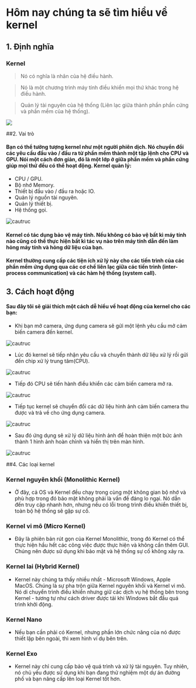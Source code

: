 # Hôm nay chúng ta sẽ tìm hiểu về kernel
## 1.	Định nghĩa
### Kernel 
>Nó có nghĩa là nhân của hệ điều hành.

>Nó là một chương trình máy tính điều khiển mọi thứ khác trong hệ điều hành.

>Quản lý tài nguyên của hệ thống (Liên lạc giữa thành phần phần cứng và phần mềm của hệ thống).

<img src="https://imgur.com/Na8Ym2e"> 

##2. Vai trò
#### Bạn có thể tưởng tượng kernel như một người phiên dịch. Nó chuyển đổi các yêu cầu đầu vào / đầu ra từ phần mềm thành một tập lệnh cho CPU và GPU. Nói một cách đơn giản, đó là một lớp ở giữa phần mềm và phần cứng giúp mọi thứ đều có thể hoạt động. Kernel quản lý:

* CPU / GPU.
* Bộ nhớ Memory.
* Thiết bị đầu vào / đầu ra hoặc IO.
* Quản lý nguồn tài nguyên.
* Quản lý thiết bị.
* Hệ thống gọi.

 ![cautruc](https://imgur.com/4xfd3EZ) 

#### Kernel có tác dụng bảo vệ máy tính. Nếu không có bảo vệ bất kì máy tính nào cũng có thể thực hiện bất kì tác vụ nào trên máy tính dẫn đến làm hỏng máy tính và hỏng dữ liệu của bạn.
#### Kernel thường cung cấp các tiện ích xử lý này cho các tiến trình của các phần mềm ứng dụng qua các cơ chế liên lạc giữa các tiến trình (inter-process communication) và các hàm hệ thống (system call).

## 3.	Cách hoạt động
#### Sau đây tôi sẽ giải thích một cách dễ hiểu về hoạt động của kernel cho các bạn:

* Khi bạn mở camera, ứng dụng camera sẽ gửi một lệnh yêu cầu mở cảm biến camera đến kernel.

![cautruc](https://imgur.com/GQ13Igb) 
 
* Lúc đó kernel sẽ tiếp nhận yêu cầu và chuyển thành dữ liệu xử lý rồi gửi đến chip xử lý trung tâm(CPU).

![cautruc](https://imgur.com/HMEr3Ne) 
    
* Tiếp đó CPU sẽ tiến hành điều khiển các cảm biến camera mở ra. 

![cautruc](https://imgur.com/8phZgXI)  

* Tiếp tục kernel sẽ chuyển đổi các dữ liệu hình ảnh cảm biến camera thu được và trả về cho ứng dụng camera.

![cautruc](https://imgur.com/DVSWUJr) 
   
* Sau đó ứng dụng sẽ xử lý dữ liệu hình ảnh để hoàn thiện một bức ảnh thành 1 hình ảnh hoàn chỉnh và hiển thị trên màn hình.

![cautruc](https://imgur.com/F5gyr4C) 

 
##4.	Các loại kernel
### Kernel nguyên khối (Monolithic Kernel)
* Ở đây, cả OS và Kernel đều chạy trong cùng một không gian bộ nhớ và phù hợp trong đó bảo mật không phải là vấn đề đáng lo ngại. Nó dẫn đến truy cập nhanh hơn, nhưng nếu có lỗi trong trình điều khiển thiết bị, toàn bộ hệ thống sẽ gặp sự cố.

### Kernel vi mô (Micro Kernel)
* Đây là phiên bản rút gọn của Kernel Monolithic, trong đó Kernel có thể thực hiện hầu hết các công việc được thực hiện và không cần thêm GUI. Chúng nên được sử dụng khi bảo mật và hệ thống sự cố không xảy ra.

### Kernel lai (Hybrid Kernel)
* Kernel này chúng ta thấy nhiều nhất - Microsoft Windows, Apple MacOS. Chúng là sự pha trộn giữa Kernel nguyên khối và Kernel vi mô. Nó di chuyển trình điều khiển nhưng giữ các dịch vụ hệ thống bên trong Kernel - tương tự như cách driver được tải khi Windows bắt đầu quá trình khởi động.

### Kernel Nano
* Nếu bạn cần phải có Kernel, nhưng phần lớn chức năng của nó được thiết lập bên ngoài, thì xem hình ví dụ bên trên.

### Kernel Exo
* Kernel này chỉ cung cấp bảo vệ quá trình và xử lý tài nguyên. Tuy nhiên, nó chủ yếu được sử dụng khi bạn đang thử nghiệm một dự án đường phố và bạn nâng cấp lên loại Kernel tốt hơn.
